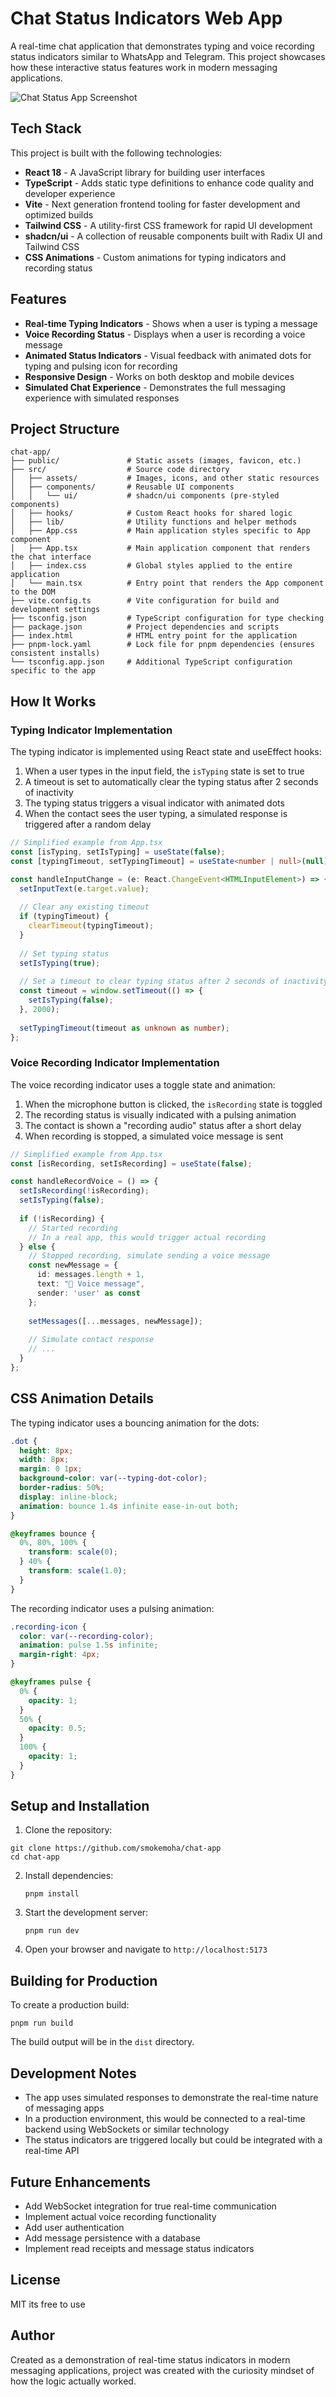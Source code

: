 # Chat Status Indicators Web App

A real-time chat application that demonstrates typing and voice recording status indicators similar to WhatsApp and Telegram. This project showcases how these interactive status features work in modern messaging applications.

![Chat Status App Screenshot](/home/ubuntu/screenshots/5173-i6jiawbb9c0zkj3_2025-05-19_04-18-39_2890.webp)

## Tech Stack

This project is built with the following technologies:

- **React 18** - A JavaScript library for building user interfaces
- **TypeScript** - Adds static type definitions to enhance code quality and developer experience
- **Vite** - Next generation frontend tooling for faster development and optimized builds
- **Tailwind CSS** - A utility-first CSS framework for rapid UI development
- **shadcn/ui** - A collection of reusable components built with Radix UI and Tailwind CSS
- **CSS Animations** - Custom animations for typing indicators and recording status

## Features

- **Real-time Typing Indicators** - Shows when a user is typing a message
- **Voice Recording Status** - Displays when a user is recording a voice message
- **Animated Status Indicators** - Visual feedback with animated dots for typing and pulsing icon for recording
- **Responsive Design** - Works on both desktop and mobile devices
- **Simulated Chat Experience** - Demonstrates the full messaging experience with simulated responses

## Project Structure

```
chat-app/
├── public/               # Static assets (images, favicon, etc.)
├── src/                  # Source code directory
│   ├── assets/           # Images, icons, and other static resources
│   ├── components/       # Reusable UI components
│   │   └── ui/           # shadcn/ui components (pre-styled components)
│   ├── hooks/            # Custom React hooks for shared logic
│   ├── lib/              # Utility functions and helper methods
│   ├── App.css           # Main application styles specific to App component
│   ├── App.tsx           # Main application component that renders the chat interface
│   ├── index.css         # Global styles applied to the entire application
│   └── main.tsx          # Entry point that renders the App component to the DOM
├── vite.config.ts        # Vite configuration for build and development settings
├── tsconfig.json         # TypeScript configuration for type checking
├── package.json          # Project dependencies and scripts
├── index.html            # HTML entry point for the application
├── pnpm-lock.yaml        # Lock file for pnpm dependencies (ensures consistent installs)
└── tsconfig.app.json     # Additional TypeScript configuration specific to the app   
```

## How It Works

### Typing Indicator Implementation

The typing indicator is implemented using React state and useEffect hooks:

1. When a user types in the input field, the `isTyping` state is set to true
2. A timeout is set to automatically clear the typing status after 2 seconds of inactivity
3. The typing status triggers a visual indicator with animated dots
4. When the contact sees the user typing, a simulated response is triggered after a random delay

```typescript
// Simplified example from App.tsx
const [isTyping, setIsTyping] = useState(false);
const [typingTimeout, setTypingTimeout] = useState<number | null>(null);

const handleInputChange = (e: React.ChangeEvent<HTMLInputElement>) => {
  setInputText(e.target.value);
  
  // Clear any existing timeout
  if (typingTimeout) {
    clearTimeout(typingTimeout);
  }
  
  // Set typing status
  setIsTyping(true);
  
  // Set a timeout to clear typing status after 2 seconds of inactivity
  const timeout = window.setTimeout(() => {
    setIsTyping(false);
  }, 2000);
  
  setTypingTimeout(timeout as unknown as number);
};
```

### Voice Recording Indicator Implementation

The voice recording indicator uses a toggle state and animation:

1. When the microphone button is clicked, the `isRecording` state is toggled
2. The recording status is visually indicated with a pulsing animation
3. The contact is shown a "recording audio" status after a short delay
4. When recording is stopped, a simulated voice message is sent

```typescript
// Simplified example from App.tsx
const [isRecording, setIsRecording] = useState(false);

const handleRecordVoice = () => {
  setIsRecording(!isRecording);
  setIsTyping(false);
  
  if (!isRecording) {
    // Started recording
    // In a real app, this would trigger actual recording
  } else {
    // Stopped recording, simulate sending a voice message
    const newMessage = {
      id: messages.length + 1,
      text: "🎤 Voice message",
      sender: 'user' as const
    };
    
    setMessages([...messages, newMessage]);
    
    // Simulate contact response
    // ...
  }
};
```

## CSS Animation Details

The typing indicator uses a bouncing animation for the dots:

```css
.dot {
  height: 8px;
  width: 8px;
  margin: 0 1px;
  background-color: var(--typing-dot-color);
  border-radius: 50%;
  display: inline-block;
  animation: bounce 1.4s infinite ease-in-out both;
}

@keyframes bounce {
  0%, 80%, 100% { 
    transform: scale(0);
  } 40% { 
    transform: scale(1.0);
  }
}
```

The recording indicator uses a pulsing animation:

```css
.recording-icon {
  color: var(--recording-color);
  animation: pulse 1.5s infinite;
  margin-right: 4px;
}

@keyframes pulse {
  0% {
    opacity: 1;
  }
  50% {
    opacity: 0.5;
  }
  100% {
    opacity: 1;
  }
}
```

## Setup and Installation

1. Clone the repository:
```
git clone https://github.com/smokemoha/chat-app
cd chat-app
```
2. Install dependencies:
   ```
   pnpm install
   ```
3. Start the development server:
   ```
   pnpm run dev
   ```
4. Open your browser and navigate to `http://localhost:5173`

## Building for Production

To create a production build:

```
pnpm run build
```

The build output will be in the `dist` directory.

## Development Notes

- The app uses simulated responses to demonstrate the real-time nature of messaging apps
- In a production environment, this would be connected to a real-time backend using WebSockets or similar technology
- The status indicators are triggered locally but could be integrated with a real-time API

## Future Enhancements

- Add WebSocket integration for true real-time communication
- Implement actual voice recording functionality
- Add user authentication
- Add message persistence with a database
- Implement read receipts and message status indicators

## License

MIT
its free to use 
## Author

Created as a demonstration of real-time status indicators in modern messaging applications, project was created with the curiosity mindset of how the logic actually worked.
